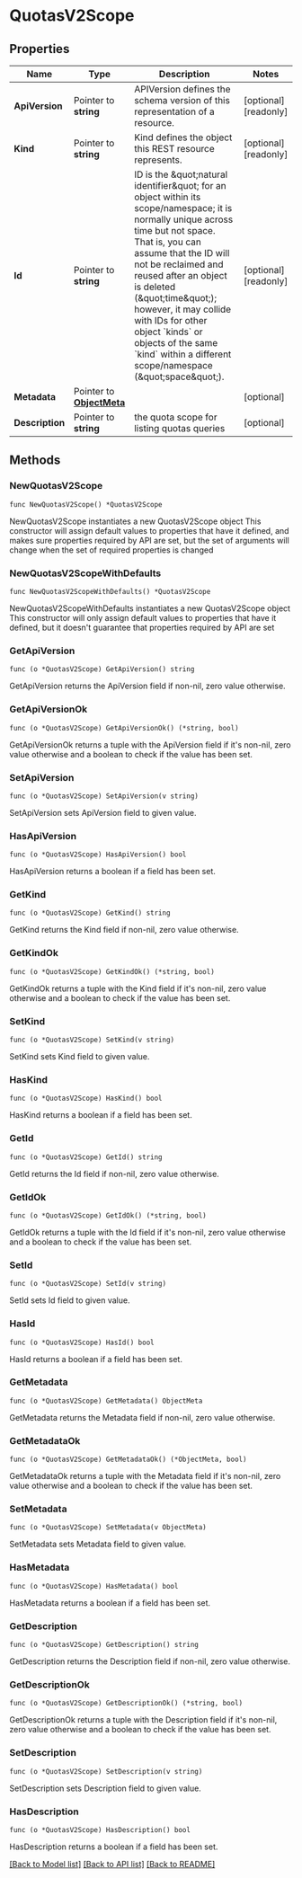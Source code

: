 # QuotasV2Scope

## Properties

Name | Type | Description | Notes
------------ | ------------- | ------------- | -------------
**ApiVersion** | Pointer to **string** | APIVersion defines the schema version of this representation of a resource. | [optional] [readonly] 
**Kind** | Pointer to **string** | Kind defines the object this REST resource represents. | [optional] [readonly] 
**Id** | Pointer to **string** | ID is the \&quot;natural identifier\&quot; for an object within its scope/namespace; it is normally unique across time but not space. That is, you can assume that the ID will not be reclaimed and reused after an object is deleted (\&quot;time\&quot;); however, it may collide with IDs for other object &#x60;kinds&#x60; or objects of the same &#x60;kind&#x60; within a different scope/namespace (\&quot;space\&quot;). | [optional] [readonly] 
**Metadata** | Pointer to [**ObjectMeta**](ObjectMeta.md) |  | [optional] 
**Description** | Pointer to **string** | the quota scope for listing quotas queries | [optional] 

## Methods

### NewQuotasV2Scope

`func NewQuotasV2Scope() *QuotasV2Scope`

NewQuotasV2Scope instantiates a new QuotasV2Scope object
This constructor will assign default values to properties that have it defined,
and makes sure properties required by API are set, but the set of arguments
will change when the set of required properties is changed

### NewQuotasV2ScopeWithDefaults

`func NewQuotasV2ScopeWithDefaults() *QuotasV2Scope`

NewQuotasV2ScopeWithDefaults instantiates a new QuotasV2Scope object
This constructor will only assign default values to properties that have it defined,
but it doesn't guarantee that properties required by API are set

### GetApiVersion

`func (o *QuotasV2Scope) GetApiVersion() string`

GetApiVersion returns the ApiVersion field if non-nil, zero value otherwise.

### GetApiVersionOk

`func (o *QuotasV2Scope) GetApiVersionOk() (*string, bool)`

GetApiVersionOk returns a tuple with the ApiVersion field if it's non-nil, zero value otherwise
and a boolean to check if the value has been set.

### SetApiVersion

`func (o *QuotasV2Scope) SetApiVersion(v string)`

SetApiVersion sets ApiVersion field to given value.

### HasApiVersion

`func (o *QuotasV2Scope) HasApiVersion() bool`

HasApiVersion returns a boolean if a field has been set.

### GetKind

`func (o *QuotasV2Scope) GetKind() string`

GetKind returns the Kind field if non-nil, zero value otherwise.

### GetKindOk

`func (o *QuotasV2Scope) GetKindOk() (*string, bool)`

GetKindOk returns a tuple with the Kind field if it's non-nil, zero value otherwise
and a boolean to check if the value has been set.

### SetKind

`func (o *QuotasV2Scope) SetKind(v string)`

SetKind sets Kind field to given value.

### HasKind

`func (o *QuotasV2Scope) HasKind() bool`

HasKind returns a boolean if a field has been set.

### GetId

`func (o *QuotasV2Scope) GetId() string`

GetId returns the Id field if non-nil, zero value otherwise.

### GetIdOk

`func (o *QuotasV2Scope) GetIdOk() (*string, bool)`

GetIdOk returns a tuple with the Id field if it's non-nil, zero value otherwise
and a boolean to check if the value has been set.

### SetId

`func (o *QuotasV2Scope) SetId(v string)`

SetId sets Id field to given value.

### HasId

`func (o *QuotasV2Scope) HasId() bool`

HasId returns a boolean if a field has been set.

### GetMetadata

`func (o *QuotasV2Scope) GetMetadata() ObjectMeta`

GetMetadata returns the Metadata field if non-nil, zero value otherwise.

### GetMetadataOk

`func (o *QuotasV2Scope) GetMetadataOk() (*ObjectMeta, bool)`

GetMetadataOk returns a tuple with the Metadata field if it's non-nil, zero value otherwise
and a boolean to check if the value has been set.

### SetMetadata

`func (o *QuotasV2Scope) SetMetadata(v ObjectMeta)`

SetMetadata sets Metadata field to given value.

### HasMetadata

`func (o *QuotasV2Scope) HasMetadata() bool`

HasMetadata returns a boolean if a field has been set.

### GetDescription

`func (o *QuotasV2Scope) GetDescription() string`

GetDescription returns the Description field if non-nil, zero value otherwise.

### GetDescriptionOk

`func (o *QuotasV2Scope) GetDescriptionOk() (*string, bool)`

GetDescriptionOk returns a tuple with the Description field if it's non-nil, zero value otherwise
and a boolean to check if the value has been set.

### SetDescription

`func (o *QuotasV2Scope) SetDescription(v string)`

SetDescription sets Description field to given value.

### HasDescription

`func (o *QuotasV2Scope) HasDescription() bool`

HasDescription returns a boolean if a field has been set.


[[Back to Model list]](../README.md#documentation-for-models) [[Back to API list]](../README.md#documentation-for-api-endpoints) [[Back to README]](../README.md)


